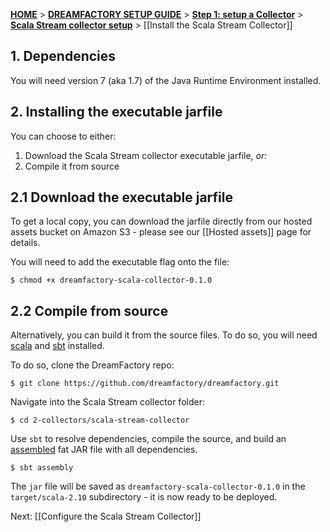 [**HOME**](Home) > [**DREAMFACTORY SETUP GUIDE**](Setting-up-DreamFactory) > [**Step 1: setup a Collector**](Setting-up-a-Collector) > [**Scala Stream collector setup**](Setting-up-the-Scala-Stream-Collector) > [[Install the Scala Stream Collector]]

## 1. Dependencies

You will need version 7 (aka 1.7) of the Java Runtime Environment installed.

## 2. Installing the executable jarfile

You can choose to either:

1. Download the Scala Stream collector executable jarfile, _or:_
2. Compile it from source

## 2.1 Download the executable jarfile

To get a local copy, you can download the jarfile directly from our hosted assets bucket on Amazon S3 - please see our [[Hosted assets]] page for details.

You will need to add the executable flag onto the file:

    $ chmod +x dreamfactory-scala-collector-0.1.0

## 2.2 Compile from source

Alternatively, you can build it from the source files. To do so, you will need [scala][scala] and [sbt][sbt] installed.

To do so, clone the DreamFactory repo:

	$ git clone https://github.com/dreamfactory/dreamfactory.git

Navigate into the Scala Stream collector folder:

	$ cd 2-collectors/scala-stream-collector

Use `sbt` to resolve dependencies, compile the source, and build an [assembled][assembly] fat JAR file with all dependencies.

	$ sbt assembly

The `jar` file will be saved as `dreamfactory-scala-collector-0.1.0` in the `target/scala-2.10` subdirectory - it is now ready to be deployed.

Next: [[Configure the Scala Stream Collector]]

[s3-download]: https://github.com/dreamfactorysoftware/dsp-core/wiki/Hosted-assets
[scala]: http://scala-lang.org/
[sbt]: http://www.scala-sbt.org/
[thrift]: thrift.apache.org/
[assembly]: https://github.com/softprops/assembly-sbt
